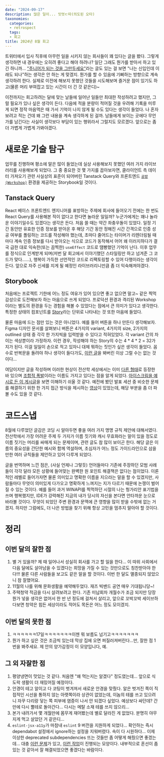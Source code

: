 ```yaml
---
date: "2024-09-17"
description: 많은 일이... 잇엇ㄷ따(의도된 오타)
taxonomies:
  categories:
  - retrospect
  tags:
  - 회고
title: 2024년 8월 회고
---
```


트위터에서 입사 직후에 아무런 일을 시키지 않는 회사들이 꽤 있다는 글을 봤다. 그렇게 생각하면 내 경우에는 오히려 좋다고 해야 하려나? 일단 그래도 뭔가를 받아서 하고 있긴 하니까... ["주니어가 되는 것을 그만두세요"](https://hellomooneekim.netlify.app/stop-being-a-junior/)라는 글도 있는 걸 보면 "나는 신입인데 이래도 되나"하는 생각은 안 하는 게 맞겠지. 뭔가를 할 수 있음에 기뻐하는 방향으로 계속 생각하려 한다. 실제로 이전에 해보지 못했던 것들을 시도해보며 즐거운 점이 있기도 하고(물론 머리 부여잡고 있는 시간이 더 긴 것 같은디)~

이전까지는 회고하려는 달에 맞는 날들에 일어난 일들만 최대한 작성하려고 했지만, 그럴 필요가 있나 싶은 생각이 든다. 다음에 적을 분량이 적어질 것을 우려해 기록을 미루게 되면 정작 마음먹은 때 가서 기억이 나지 않게 될 수도 있다는 생각이 들었다. 나 혼자 보려고 적는 건데 왜 그런 내용을 계속 생각하게 된 걸까. 남들에게 보이는 곳에다 무언가를 남긴다는 사실이 생각보다 부담이 있는 행위라서 그럴지도 모르겠다. 앞으로는 좀 더 가볍게 가볍게 가봐야겠다.

# 새로운 기술 탐구
업무를 진행하며 평소에 말은 많이 들었는데 실상 사용해보지 못했던 여러 가지 라이브러리를 사용해보게 되었다. 그 중 중요한 것 몇 가지를 꼽아보자면, 클라이언트 측 데이터 가져오기 관련 사실상의 표준이 되어버린 Tanstack Query와 프론트엔드 [`공방(Workshop)`](https://bradfrost.com/blog/post/the-workshop-and-the-storefront/) 환경을 제공하는 Storybook일 것이다.

## Tanstack Query
React 베이스 프론트엔드 엔지니어를 표방하는 주제에 회사에 들어오기 전에는 한 번도 React Query를 사용해본 적이 없다고 한다면 놀라운 일일까? 누군가에게는 꽤나 놀라운 이야기일수도 있겠다는 생각은 든다. 처음 쓸 때는 약간 좌충우돌이 있었다. 일정 기간 동안만 유효한 인증 정보를 받아온 후 해당 기간 동안 정해진 시간 간격으로 인증 성공 여부를 폴링하는 코드를 작성해야 했는데, 초마다 줄어드는 타이머가 리렌더링될 때마다 계속 인증 정보를 다시 받아오는 식으로 코드가 동작해서 어어 왜 이러지하다가 결국 급한 대로 익숙한(또는 끔찍한) `useEffect` 코드로 땜빵했던 기억이 난다. 이후 업무를 정식으로 인계받게 되며(저번 달 회고에서 이야기했던 스타일링만 하고 넘겨준 그 코드가 맞다......), 행복이 가득한 선언적인 코드로 리팩토링할 수 있어 다행이라는 생각이 든다. 앞으로 자주 신세를 지게 될 예정인 라이브러리니만큼 좀 더 익숙해져야겠다.

## Storybook
처음에는 프로젝트 기한에 어느 정도 여유가 있어 있으면 좋고 없으면 말고~ 같은 찍먹 감성으로 도전해보자 하는 마음으로 쓰게 되었다. 프로덕션 환경과 격리된 Workshop이라는 별도의 환경을 두는 경험을 해볼 수 있었다는 점에서 큰 의미가 있다고 생각한다. 특정한 상태의 컴포넌트를 [Story](https://github.com/ComponentDriven/csf)라는 단위로 나타내는 것 또한 마음에 들었다.

물론 마음에 드는 점만 있는 것은 아니었다. 예를 들어 버튼을 하나 만든다 생각해보자. Figma 디자인 문서를 살펴보니 버튼은 4가지의 variant, 4가지의 size, 2가지의 outlined 상태 중 각각 한 가지씩을 입력받을 수 있다고 적혀있었다. 각 variant 간의 차이는 색상뿐이라 가정하자. 이런 경우, 작성해야 하는 Story의 수는 4 * 4 * 2 = 32가지가 된다. 이걸 일일이 손으로 적고 있자니 대체 뭐하는 짓인가 싶은 생각이 들었다. 꼼수로 반복문을 돌려야 하나 생각이 들다가도, [이런 글](https://simsimjae.tistory.com/391)을 봐버린 이상 그럴 수는 없는 것이다...

여담이지만 글을 작성하며 이러한 현상이 전산학 세상에서는 이미 [다른 형태](https://incheol-jung.gitbook.io/docs/study/object/2020-03-10-object-chap11#undefined-1)로 등장한 바 있으며 [조합적 폭발](https://intelligence.worldofcomputing.net/ai-search/combinatorial-explosion.html#.WPUxSIWcEiQ)이라는 이름도 가지고 있다는 점을 알게 되었다. [아이스크림을 예시로 든 이 게시글](https://www.freecodecamp.org/news/combinatorics-handle-with-care-ed808b48e5dd/)을 보면 이해하기 쉬울 것 같다. 예전에 봤던 발표 세션 중 비슷한 문제를 해결하기 위한 한 가지 접근 방식을 제시하는 [영상](https://www.youtube.com/watch?v=Hv_PhrfwerQ)이 있었는데, 해당 부분을 좀 더 파볼 수도 있을 것 같다.

# 코드스냅
8월에 다루었던 글감은 코딩 시 알아두면 좋을 여러 가지 명명 규칙 제안에 대해서였다. 전산학에서 가장 어려운 주제 두 가지가 이름 짓기와 캐시 무효화라는 말이 있을 정도로 이름 짓기는 머리를 싸매게 되는 문제이며, 관련 글도 참 많이 보이곤 한다. 해당 글은 이름의 중요성을 간단한 예시와 함께 역설하며, 초심자가 어느 정도 가이드라인으로 삼을 만한 여러 규칙들을 제안하고 있어 다루게 되었다.

글을 번역하며 느낀 점은, (사실 언제나 그렇듯) 언어들마다 기존에 주장하던 모범 사례들이 각각 달라 모든 상황에 들어맞는 완벽한 원 포인트 해결책은 없다는 점이었다. 이론적인 레벨로 들어가자면 물론 의미있고 명확한 이름을 지으라는 말을 할 수 있겠지만, 사람들마다 무엇이 의미있게 다가오고 명확하게 느껴지는 지가 다르기 때문에 논쟁이 벌어질 수 있는 것이다. 예를 들어 과거 WINAPI를 찍먹하던 시절의 나는 헝가리안 표기법을 쓰며 행복했지만, IDE가 강력해진 지금의 내가 당시의 자신을 본다면 안타까운 눈으로 바라볼 것이다. 무엇이 되었던 주변 환경과 문맥에 큰 영향을 많이 받을 수밖에 없는 거겠지. 하지만 그럼에도, 더 나은 방법을 찾기 위해 항상 고민을 멈추지 말아야 할 것이다.

# 정리
## 이번 달의 잘한 점
1. 별 거 있을까? 제 때 일어나서 성실히 회사를 가고 할 일을 한다... 이 따위 사회에서 다음 달에도 살아남을 수 있겠다는 희망을 가질 수 있는 것만으로도 칭찬받아야 한다!!! 물론 다른 사람들을 보고도 같은 말을 할 것이다. 이번 한 달도 멸종되지 않았으니 참 잘했어요.
2. 11월의 나를 위해 문화생활을 예약해두었다. 재즈 빅밴드 공연 매우 기대됩니당~!
3. 주택청약 적금을 다시 살려보려고 한다. 기존 미납회차 개월수가 조금 되지만 당장 뭔가 넣을 생각은 없어서 한 반 년 정도에 걸쳐서 살리고, 앞으로 꼬박꼬박 세이브하다보면 청약은 힘든 세상이라도 적어도 목돈은 어느 정도 모이겠지.

## 이번 달의 못한 점
1. ㅋㅋㅋㅋㅋㅋ17일ㅋㅋㅋㅋㅋㅋㅋ이젠 뭐 보름도 넘기고ㅋㅋㅋㅋㅋㅋㅋ
2. 뭔가 하고 싶은 것은 조금씩 있는데 막상 집에 오면 퍼질러져버린다...만, 잘한 점 1번을 봐주세요. 제 안의 양가감정이 이 모양입니다, 예.

## 그 외 자잘한 점
1. 평양냉면이 맛있는 것 같다. 처음엔 "왜 먹는지는 알겠다" 정도였는데... 앞으로 식도락 생활이 더 재밌어질 예정이다.
2. 안경이 테고 알이고 다 코팅이 벗겨져서 새로운 안경을 맞췄다. 알은 벗겨진 쪽이 직접적인 시선을 통하지 않는 아랫쪽이라 상관이 없었는데, 이놈의 테를 쓰고 있으려니 자꾸 다리랑 닿는 쪽 피부에 염증이 나서 안 되겠다 싶었다. 예상보다 싸던데? 간만에 다시 뿔테로 돌아간다... 다시는 메탈 소재 테를 쓰지 않으리...
3. 본가 내려가서 몇 개월만에 몸무게 재어봤는데 별로 달라진 게 없었다. 분명히 야무지게 먹고 살았던 거 같은디...
4. `eslint-jsx-a11y`가 마참내 `eslint` 9 버전을 지원하게 되었다... 확인하는 즉시 dependabot 설정에서 ignore하는 설정을 지워버렸다. 속이 다 시원하다... 이제 이상한 deprecated subdependencies 뜨는 것들만 좀 어떻게 해줬으면 좋겠는데... 대충 [이런 문제](https://github.com/mapbox/node-pre-gyp/issues/877)가 있고, [이런 작업](https://github.com/mapbox/node-pre-gyp/pull/829)이 진행되는 모양이다. 내부적으로 혼선이 좀 있는 것 같아서 잘 해결되었으면 좋겠다는 바람이다.
